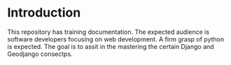 # Introduction

This repository has training documentation. The expected audience is software developers focusing on web development. 
A firm grasp of python is expected. The goal is to assit in the mastering the certain Django and Geodjango consectps.


